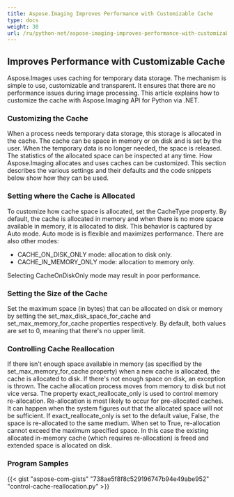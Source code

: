 ```yaml
---
title: Aspose.Imaging Improves Performance with Customizable Cache
type: docs
weight: 30
url: /ru/python-net/aspose-imaging-improves-performance-with-customizable-cache/
---
```


## **Improves Performance with Customizable Cache**
Aspose.Images uses caching for temporary data storage. The mechanism is simple to use, customizable and transparent. It ensures that there are no performance issues during image processing. This article explains how to customize the cache with Aspose.Imaging API for Python via .NET.

### **Customizing the Cache**
When a process needs temporary data storage, this storage is allocated in the cache. The cache can be space in memory or on disk and is set by the user. When the temporary data is no longer needed, the space is released. The statistics of the allocated space can be inspected at any time. How Aspose.Imaging allocates and uses caches can be customized. This section describes the various settings and their defaults and the code snippets below show how they can be used.

### **Setting where the Cache is Allocated**
To customize how cache space is allocated, set the CacheType property. By default, the cache is allocated in memory and when there is no more space available in memory, it is allocated to disk. This behavior is captured by Auto mode. Auto mode is is flexible and maximizes performance. There are also other modes:

- CACHE_ON_DISK_ONLY mode: allocation to disk only.
- CACHE_IN_MEMORY_ONLY mode: allocation to memory only.

Selecting CacheOnDiskOnly mode may result in poor performance.

### **Setting the Size of the Cache**
Set the maximum space (in bytes) that can be allocated on disk or memory by setting the set_max_disk_space_for_cache and set_max_memory_for_cache properties respectively. By default, both values are set to 0, meaning that there's no upper limit.

### **Controlling Cache Reallocation**
If there isn't enough space available in memory (as specified by the set_max_memory_for_cache property) when a new cache is allocated, the cache is allocated to disk. If there's not enough space on disk, an exception is thrown. The cache allocation process moves from memory to disk but not vice versa. The property exact_reallocate_only is used to control memory re-allocation. Re-allocation is most likely to occur for pre-allocated caches. It can happen when the system figures out that the allocated space will not be sufficient. If exact_reallocate_only is set to the default value, False, the space is re-allocated to the same medium. When set to True, re-allocation cannot exceed the maximum specified space. In this case the existing allocated in-memory cache (which requires re-allocation) is freed and extended space is allocated on disk.

### **Program Samples**
{{< gist "aspose-com-gists" "738ae5f8f8c529196747b94e49abe952" "control-cache-reallocation.py" >}}
